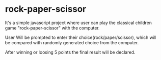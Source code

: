 # rock-paper-scissor

It's a simple javascript project where user can play the classical children game "rock-paper-scissor" with the computer.

User Will be prompted to enter their choice(rock/paper/scissor),
which will be compared with randomly generated choice from the computer.

After winning or loosing 5 points the final result will be declared.
